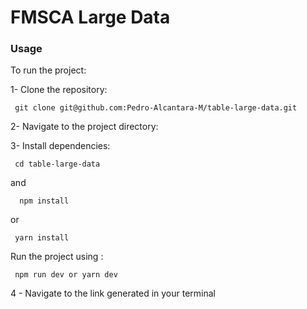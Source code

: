 
# FMSCA Large Data




### Usage

To run the project:

1- Clone the repository:
```http
 git clone git@github.com:Pedro-Alcantara-M/table-large-data.git
 ```

2- Navigate to the project directory:

3- Install dependencies: 

```http
 cd table-large-data
 ```
and

```http
  npm install
```
 or

 ```http
  yarn install
```


Run the project using :

```http
 npm run dev or yarn dev
```

4 - Navigate to the link generated in your terminal

